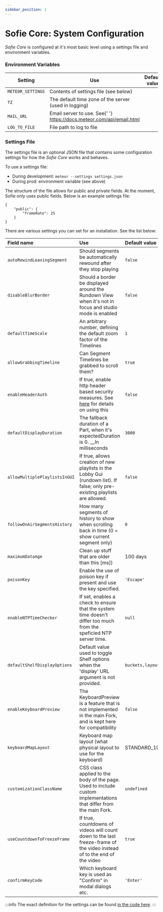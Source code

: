 ```yaml
---
sidebar_position: 1
---
```


# Sofie Core: System Configuration

_Sofie&nbsp;Core_ is configured at it's most basic level using a settings file and environment variables.

### Environment Variables

<table>
	<thead>
		<tr>
			<th>Setting</th>
			<th>Use</th>
			<th>Default value</th>
			<th>Example</th>
		</tr>
	</thead>
	<tbody>
		<tr>
			<td>
				<code>METEOR_SETTINGS</code>
			</td>
			<td>Contents of settings file (see below)</td>
			<td></td>
			<td>
				<code>$(cat settings.json)</code>
			</td>
		</tr>
		<tr>
			<td>
				<code>TZ</code>
			</td>
			<td>The default time zone of the server (used in logging)</td>
			<td></td>
			<td>
				<code>Europe/Amsterdam</code>
			</td>
		</tr>
		<tr>
			<td>
				<code>MAIL_URL</code>
			</td>
			<td>
				Email server to use. See{' '}
				<a href="https://docs.meteor.com/api/email.html">https://docs.meteor.com/api/email.html</a>
			</td>
			<td></td>
			<td>
				<code>smtps://USERNAME:PASSWORD@HOST:PORT</code>
			</td>
		</tr>
		<tr>
			<td>
				<code>LOG_TO_FILE</code>
			</td>
			<td>File path to log to file</td>
			<td></td>
			<td>
				<code>/logs/core/</code>
			</td>
		</tr>
	</tbody>
</table>

### Settings File

The settings file is an optional JSON file that contains some configuration settings for how the _Sofie&nbsp;Core_ works and behaves.

To use a settings file:

- During development: `meteor --settings settings.json`
- During prod: environment variable \(see above\)

The structure of the file allows for public and private fields. At the moment, Sofie only uses public fields. Below is an example settings file:

```text
{
    "public": {
        "frameRate": 25
    }
}
```

There are various settings you can set for an installation. See the list below:

| **Field name**                | Use                                                                                                                           | Default value                          |
| :---------------------------- | :---------------------------------------------------------------------------------------------------------------------------- | :------------------------------------- |
| `autoRewindLeavingSegment`    | Should segments be automatically rewound after they stop playing                                                              | `false`                                |
| `disableBlurBorder`           | Should a border be displayed around the Rundown View when it's not in focus and studio mode is enabled                        | `false`                                |
| `defaultTimeScale`            | An arbitrary number, defining the default zoom factor of the Timelines                                                        | `1`                                    |
| `allowGrabbingTimeline`       | Can Segment Timelines be grabbed to scroll them?                                                                              | `true`                                 |
| `enableHeaderAuth`            | If true, enable http header based security measures. See [here](../features/access-levels) for details on using this          | `false`                                |
| `defaultDisplayDuration`      | The fallback duration of a Part, when it's expectedDuration is 0. \_\_In milliseconds                                         | `3000`                                 |
| `allowMultiplePlaylistsInGUI` | If true, allows creation of new playlists in the Lobby Gui (rundown list). If false; only pre-existing playlists are allowed. | `false`                                |
| `followOnAirSegmentsHistory`  | How many segments of history to show when scrolling back in time (0 = show current segment only)                              | `0`                                    |
| `maximumDataAge`              | Clean up stuff that are older than this [ms])                                                                                 | 100 days                               |
| `poisonKey`                   | Enable the use of poison key if present and use the key specified.                                                            | `'Escape'`                             |
| `enableNTPTimeChecker`        | If set, enables a check to ensure that the system time doesn't differ too much from the speficied NTP server time.            | `null`                                 |
| `defaultShelfDisplayOptions`  | Default value used to toggle Shelf options when the 'display' URL argument is not provided.                                   | `buckets,layout,shelfLayout,inspector` |
| `enableKeyboardPreview`       | The KeyboardPreview is a feature that is not implemented in the main Fork, and is kept here for compatibility                 | `false`                                |
| `keyboardMapLayout`           | Keyboard map layout (what physical layout to use for the keyboard)                                                            | STANDARD_102_TKL                       |
| `customizationClassName`      | CSS class applied to the body of the page. Used to include custom implementations that differ from the main Fork.             | `undefined`                            |
| `useCountdownToFreezeFrame`   | If true, countdowns of videos will count down to the last freeze-frame of the video instead of to the end of the video        | `true`                                 |
| `confirmKeyCode`              | Which keyboard key is used as "Confirm" in modal dialogs etc.                                                                 | `'Enter'`                              |

:::info
The exact definition for the settings can be found [in the code here](https://github.com/nrkno/sofie-core/blob/master/meteor/lib/Settings.ts#L12).
:::
